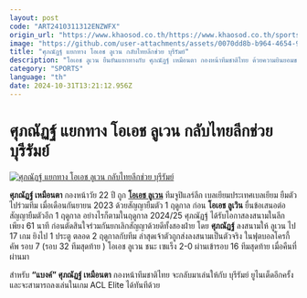 ```yaml
---
layout: post
code: "ART2410311312ENZWFX"
origin_url: "https://www.khaosod.co.th/https://www.khaosod.co.th/sports/news_9485143"
image: "https://github.com/user-attachments/assets/0070dd8b-b964-4654-9c62-61a1eb5ef6fe"
title: "ศุภณัฏฐ์ แยกทาง โอเอช ลูเวน กลับไทยลีกช่วย บุรีรัมย์"
description: "โอเอช ลูเวน ยืนยันแยกทางกับ ศุภณัฏฐ์ เหมือนตา กองหน้าทีมชาติไทย ด้วยความยินยอมของทั้งสองฝ่าย โดยเจ้าตัวจกลับไปเล่นให้กับ บุรีรัมย์ ยูไนเต็ด"
category: "SPORTS"
language: "th"
date: 2024-10-31T13:21:12.956Z
---
```


# ศุภณัฏฐ์ แยกทาง โอเอช ลูเวน กลับไทยลีกช่วย บุรีรัมย์

[![ศุภณัฏฐ์ แยกทาง โอเอช ลูเวน กลับไทยลีกช่วย บุรีรัมย์](https://www.khaosod.co.th/wpapp/uploads/2024/10/rtwy.jpg "ศุภณัฏฐ์ แยกทาง โอเอช ลูเวน กลับไทยลีกช่วย บุรีรัมย์")](https://www.khaosod.co.th/wpapp/uploads/2024/10/rtwy.jpg)

**ศุภณัฏฐ์ เหมือนตา** กองหน้าวัย 22 ปี ถูก **[โอเอช ลูเวน](https://ohleuven.com/)** ทีมจูปิแลร์ลีก เบลเยียมประเทศเบลเยียม ยืมตัวไปร่วมทีม เมื่อเดือนกันยายน 2023 ด้วยสัญญายืมตัว 1 ฤดูกาล ก่อน **โอเอช ลูเวิน** ยื่นข้อเสนอต่อสัญญายืมตัวอีก 1 ฤดูกาล อย่างไรก็ตามในฤดูกาล 2024/25 ศุภณัฏฐ์ ได้รับโอกาสลงสนามในลีกเพียง 61 นาที ก่อนตัดสินใจร่วมกันยกเลิกสัญญาด้วยดีทั้งสองฝ่าย
โดย **ศุภณัฏฐ์** ลงสนามให้ ลูเวน ไป 17 เกม ยิงไป 1 ประตู ตลอด 2 ฤดูกาลกับทีม ล่าสุดเจ้าตัวถูกส่งลงสนามเป็นตัวจริง ในฟุตบอลโครกี้ คัพ รอบ 7 (รอบ 32 ทีมสุดท้าย ) โอเอช ลูเวน ชนะ เซแร็ง 2-0 ผ่านเข้ารอบ 16 ทีมสุดท้าย เมื่อคืนที่ผ่านมา

สำหรับ **“แบงค์” ศุภณัฏฐ์ เหมือนตา** กองหน้าทีมชาติไทย จะกลับมาเล่นให้กับ บุรีรัมย์ ยูไนเต็ดอีกครั้ง และจะสามารถลงเล่นในเกม ACL Elite ได้ทันทีด้วย